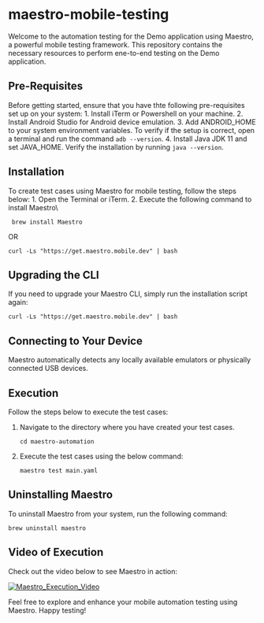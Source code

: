 # maestro-mobile-testing
Welcome to the automation testing for the Demo application using Maestro, a powerful mobile testing framework. This repository contains the necessary resources to perform ene-to-end testing on the Demo application.

## Pre-Requisites
Before getting started, ensure that you have thte following pre-requisites set up on your system:
    1. Install iTerm or Powershell on your machine.
    2. Install Android Studio for Android device emulation.
    3. Add ANDROID_HOME to your system environment variables. To verify if the setup is correct, open a terminal and run the command `adb --version`.
    4. Install Java JDK 11 and set JAVA_HOME. Verify the installation by running `java --version`.

## Installation
To create test cases using Maestro for mobile testing, follow the steps below:
    1. Open the Terminal or iTerm.
    2. Execute the following command to install Maestro\
```
 brew install Maestro
```
OR
```
curl -Ls "https://get.maestro.mobile.dev" | bash
```

## Upgrading the CLI
If you need to upgrade your Maestro CLI, simply run the installation script again:
```
curl -Ls "https://get.maestro.mobile.dev" | bash
```

## Connecting to Your Device
Maestro automatically detects any locally available emulators or physically connected USB devices.

## Execution
Follow the steps below to execute the test cases:
1. Navigate to the directory where you have created your test cases.
    ```
    cd maestro-automation
    ```
2. Execute the test cases using the below command:
    ```
    maestro test main.yaml
    ```

## Uninstalling Maestro
To uninstall Maestro from  your system, run the following command:
```
brew uninstall maestro
```

## Video of Execution
Check out the video below to see Maestro in action:

[![Maestro_Execution_Video](https://github.com/dhruvi-alphabin/mochawesome-describe-report-generator/assets/106430518/06dfdaaf-fb26-4d92-bf9e-36d940f80d5a)](https://github.com/dhruvi-alphabin/mochawesome-describe-report-generator/assets/106430518/ea3ec049-fdbe-4407-8a70-d202e361c614)

Feel free to explore and enhance your mobile automation testing using Maestro.
Happy testing!
